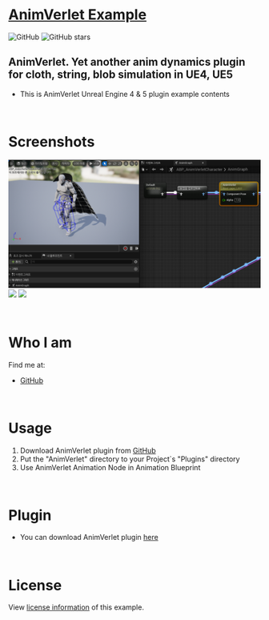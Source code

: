 # [**AnimVerlet Example**](https://github.com/chonjay21/AnimVerlet)
![GitHub](https://img.shields.io/github/license/chonjay21/AnimVerletExample_UE5)
![GitHub stars](https://img.shields.io/github/stars/chonjay21/AnimVerlet?style=social)
## AnimVerlet. Yet another anim dynamics plugin for cloth, string, blob simulation in UE4, UE5
* This is AnimVerlet Unreal Engine 4 & 5 plugin example contents

<br />

# Screenshots
![](https://github.com/chonjay21/Screenshots/blob/main/AnimVerlet_UE5.png)
![](https://github.com/chonjay21/Screenshots/blob/main/AnimVerlet_Short.gif)
![](https://github.com/chonjay21/Screenshots/blob/main/AnimVerlet_Graph.gif)

<br />

# Who I am

Find me at:
* [GitHub](https://github.com/chonjay21)

<br />

# Usage

1. Download AnimVerlet plugin from [GitHub](https://github.com/chonjay21/AnimVerlet)
2. Put the "AnimVerlet" directory to your Project`s "Plugins" directory
3. Use AnimVerlet Animation Node in Animation Blueprint

<br />

# Plugin

* You can download AnimVerlet plugin [here](https://github.com/chonjay21/AnimVerlet)

<br />

# License

View [license information](https://github.com/chonjay21/AnimVerletExample_UE5/blob/master/LICENSE) of this example.
